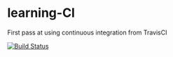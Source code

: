 # learning-CI
First pass at using continuous integration from TravisCI

[![Build Status](https://travis-ci.org/aewiens/learning-CI.svg?branch=master)](https://travis-ci.org/aewiens/learning-CI)
